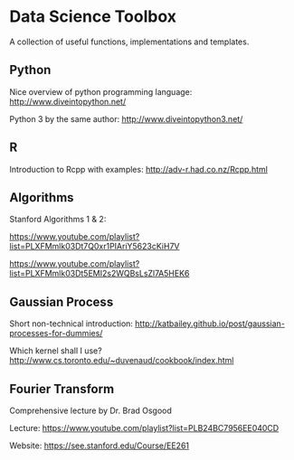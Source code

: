 # Data Science Toolbox
A collection of useful functions, implementations and templates.

## Python
Nice overview of python programming language: http://www.diveintopython.net/

Python 3 by the same author: http://www.diveintopython3.net/

## R
Introduction to Rcpp with examples: http://adv-r.had.co.nz/Rcpp.html


## Algorithms
Stanford Algorithms 1 & 2:

https://www.youtube.com/playlist?list=PLXFMmlk03Dt7Q0xr1PIAriY5623cKiH7V

https://www.youtube.com/playlist?list=PLXFMmlk03Dt5EMI2s2WQBsLsZl7A5HEK6

## Gaussian Process
Short non-technical introduction: http://katbailey.github.io/post/gaussian-processes-for-dummies/

Which kernel shall I use? http://www.cs.toronto.edu/~duvenaud/cookbook/index.html

## Fourier Transform
Comprehensive lecture by Dr. Brad Osgood

Lecture: https://www.youtube.com/playlist?list=PLB24BC7956EE040CD

Website: https://see.stanford.edu/Course/EE261